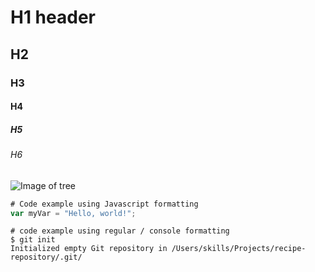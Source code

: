 # H1 header
## H2
### H3
#### H4
##### H5
###### H6

![Image of tree](https://octodex.github.com/images/yogitocat.png)


```javascript
# Code example using Javascript formatting
var myVar = "Hello, world!";
```

```
# code example using regular / console formatting
$ git init
Initialized empty Git repository in /Users/skills/Projects/recipe-repository/.git/
```

